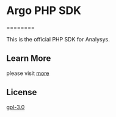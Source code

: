 
# Argo PHP SDK

========

This is the official PHP SDK for Analysys.

## Learn More

please visit [more](https://docs.analysys.cn/ark/integration/sdk/php)

## License

[gpl-3.0](https://www.gnu.org/licenses/gpl-3.0.txt)


